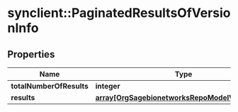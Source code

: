 # synclient::PaginatedResultsOfVersionInfo


## Properties
Name | Type | Description | Notes
------------ | ------------- | ------------- | -------------
**totalNumberOfResults** | **integer** |  | [optional] 
**results** | [**array[OrgSagebionetworksRepoModelVersionInfo]**](org.sagebionetworks.repo.model.VersionInfo.md) |  | [optional] 


